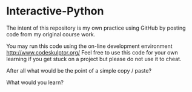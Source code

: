 # Interactive-Python

The intent of this repository is my own practice using GitHub by posting code from my original course work.

You may run this code using the on-line development environment http://www.codeskulptor.org/
Feel free to use this code for your own learning if you get stuck on a project but please 
do not use it to cheat. 

After all what would be the point of a simple copy / paste?

What would you learn?
